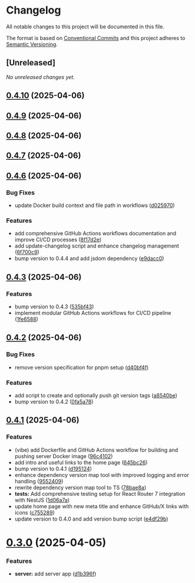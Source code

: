 # Changelog

All notable changes to this project will be documented in this file.

The format is based on [Conventional Commits](https://www.conventionalcommits.org/en/v1.0.0/)
and this project adheres to [Semantic Versioning](https://semver.org/spec/v2.0.0.html).

## [Unreleased]

_No unreleased changes yet._

## [0.4.10](https://github.com/cbnsndwch/react-router-nest/compare/v0.4.9...v0.4.10) (2025-04-06)

## [0.4.9](https://github.com/cbnsndwch/react-router-nest/compare/v0.4.8...v0.4.9) (2025-04-06)

## [0.4.8](https://github.com/cbnsndwch/react-router-nest/compare/v0.4.7...v0.4.8) (2025-04-06)

## [0.4.7](https://github.com/cbnsndwch/react-router-nest/compare/v0.4.6...v0.4.7) (2025-04-06)

## [0.4.6](https://github.com/cbnsndwch/react-router-nest/compare/v0.4.5...v0.4.6) (2025-04-06)

### Bug Fixes

* update Docker build context and file path in workflows ([d025970](https://github.com/cbnsndwch/react-router-nest/commit/d0259707e436331763ba365dab5948efe75f42fd))

### Features

* add comprehensive GitHub Actions workflows documentation and improve CI/CD processes ([8f17d2e](https://github.com/cbnsndwch/react-router-nest/commit/8f17d2ee434ec5641984a0cc7a72078d8ddf8124))
* add update-changelog script and enhance changelog management ([6f700c9](https://github.com/cbnsndwch/react-router-nest/commit/6f700c9af20042cb6a9cbf002d4be82fd9e5d35c))
* bump version to 0.4.4 and add jsdom dependency ([e9dacc0](https://github.com/cbnsndwch/react-router-nest/commit/e9dacc07c38b6a848784c74a7ab50cfbda7bc97d))

## [0.4.3](https://github.com/cbnsndwch/react-router-nest/compare/v0.4.2...v0.4.3) (2025-04-06)

### Features

* bump version to 0.4.3 ([535bf43](https://github.com/cbnsndwch/react-router-nest/commit/535bf4314a5b47450dd2ec23610cfcb8a1859875))
* implement modular GitHub Actions workflows for CI/CD pipeline ([1fe6588](https://github.com/cbnsndwch/react-router-nest/commit/1fe658899ab21497970a04dadb599c1007f10530))

## [0.4.2](https://github.com/cbnsndwch/react-router-nest/compare/v0.4.1...v0.4.2) (2025-04-06)

### Bug Fixes

* remove version specification for pnpm setup ([d40bf4f](https://github.com/cbnsndwch/react-router-nest/commit/d40bf4fce2f39e2fb81bdbb40920fd489a7da214))

### Features

* add script to create and optionally push git version tags ([a8540be](https://github.com/cbnsndwch/react-router-nest/commit/a8540be7a6438fd251541f151769c213d52d4419))
* bump version to 0.4.2 ([0fa5a78](https://github.com/cbnsndwch/react-router-nest/commit/0fa5a78690a6adb79cb1bd80f082adf50580c4ab))

## [0.4.1](https://github.com/cbnsndwch/react-router-nest/compare/v0.4.0...v0.4.1) (2025-04-06)

### Features

* (vibe) add Dockerfile and GitHub Actions workflow for building and pushing server Docker image ([96c4102](https://github.com/cbnsndwch/react-router-nest/commit/96c41027a080c53dd2e036f11e3fd2b73f5ca14e))
* add intro and useful links to the home page ([645bc26](https://github.com/cbnsndwch/react-router-nest/commit/645bc2610c4103e9cc6306ce52a0910063db5b53))
* bump version to 0.4.1 ([d195124](https://github.com/cbnsndwch/react-router-nest/commit/d195124f3f5ac3f739020ccfb8c1cfa6e24eb16e))
* enhance dependency version map tool with improved logging and error handling ([9552409](https://github.com/cbnsndwch/react-router-nest/commit/95524091075e7b07cc528189a7b3749830e85d90))
* rewrite dependency version map tool to TS ([78bae8a](https://github.com/cbnsndwch/react-router-nest/commit/78bae8a3cdf6b733a92547ee01de3a76057ad37d))
* **tests:** Add comprehensive testing setup for React Router 7 integration with NestJS ([1d06a7a](https://github.com/cbnsndwch/react-router-nest/commit/1d06a7abbf18a1093f24c830abaa67d7800bcf58))
* update home page with new meta title and enhance GitHub/X links with icons ([c755289](https://github.com/cbnsndwch/react-router-nest/commit/c755289ed58067c551c92583a000d5e9402d5390))
* update version to 0.4.0 and add version bump script ([e4df29b](https://github.com/cbnsndwch/react-router-nest/commit/e4df29be3dad1027ae03e95cb4079a9c2c9f4226))

# [0.3.0](https://github.com/cbnsndwch/react-router-nest/compare/d1b396fa288173f2546664f51d6c69712335fc67...v0.3.0) (2025-04-05)

### Features

* **server:** add server app ([d1b396f](https://github.com/cbnsndwch/react-router-nest/commit/d1b396fa288173f2546664f51d6c69712335fc67))